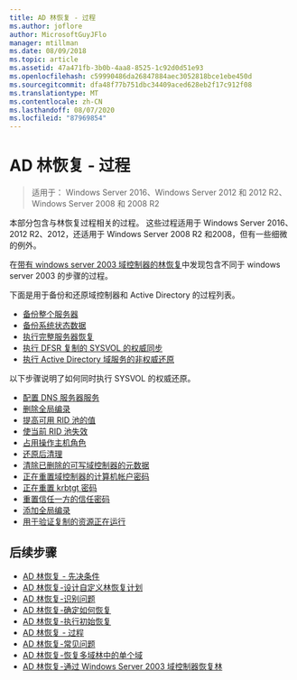 ```yaml
---
title: AD 林恢复 - 过程
ms.author: joflore
author: MicrosoftGuyJFlo
manager: mtillman
ms.date: 08/09/2018
ms.topic: article
ms.assetid: 47a471fb-3b0b-4aa8-8525-1c92d0d51e93
ms.openlocfilehash: c59990486da26847884aec3052818bce1ebe450d
ms.sourcegitcommit: dfa48f77b751dbc34409aced628eb2f17c912f08
ms.translationtype: MT
ms.contentlocale: zh-CN
ms.lasthandoff: 08/07/2020
ms.locfileid: "87969854"
---
```

# <a name="ad-forest-recovery---procedures"></a>AD 林恢复 - 过程

>适用于： Windows Server 2016、Windows Server 2012 和 2012 R2、Windows Server 2008 和 2008 R2

本部分包含与林恢复过程相关的过程。 这些过程适用于 Windows Server 2016、2012 R2、2012，还适用于 Windows Server 2008 R2 和2008，但有一些细微的例外。

在[带有 windows server 2003 域控制器的林恢复](AD-Forest-Recovery-Windows-Server-2003.md)中发现包含不同于 windows server 2003 的步骤的过程。

下面是用于备份和还原域控制器和 Active Directory 的过程列表。

- [备份整个服务器](AD-Forest-Recovery-Backing-up-a-Full-Server.md)
- [备份系统状态数据](AD-Forest-Recovery-Backing-up-System-State.md)
- [执行完整服务器恢复](AD-Forest-Recovery-Perform-a-Full-Recovery.md)
- [执行 DFSR 复制的 SYSVOL 的权威同步](AD-Forest-Recovery-Authoritative-Recovery-SYSVOL.md)
- [执行 Active Directory 域服务的非权威还原](AD-Forest-Recovery-Nonauthoritative-Restore.md)

以下步骤说明了如何同时执行 SYSVOL 的权威还原。

- [配置 DNS 服务器服务](AD-Forest-Recovery-Configure-DNS.md)
- [删除全局编录](AD-Forest-Recovery-Remove-GC.md)
- [提高可用 RID 池的值](AD-Forest-Recovery-Raise-RID-Pool.md)
- [使当前 RID 池失效](AD-Forest-Recovery-Invaildate-RID-Pool.md)
- [占用操作主机角色](AD-Forest-Recovery-Seizing-Operations-Master-Role.md)
- [还原后清理](AD-Forest-Recovery-Cleanup.md)
- [清除已删除的可写域控制器的元数据](AD-Forest-Recovery-Cleaning-Metadata.md)
- [正在重置域控制器的计算机帐户密码](AD-Forest-Recovery-Reset-Computer-Account-DC.md)
- [正在重置 krbtgt 密码](AD-Forest-Recovery-Resetting-the-krbtgt-password.md)
- [重置信任一方的信任密码](AD-Forest-Recovery-Reset-Trust.md)
- [添加全局编录](AD-Forest-Recovery-Add-GC.md)
- [用于验证复制的资源正在运行](AD-Forest-Recovery-Verify-Replication.md)

## <a name="next-steps"></a>后续步骤

- [AD 林恢复 - 先决条件](AD-Forest-Recovery-Prerequisties.md)
- [AD 林恢复-设计自定义林恢复计划](AD-Forest-Recovery-Devising-a-Plan.md)
- [AD 林恢复-识别问题](AD-Forest-Recovery-Identify-the-Problem.md)
- [AD 林恢复-确定如何恢复](AD-Forest-Recovery-Determine-how-to-Recover.md)
- [AD 林恢复-执行初始恢复](AD-Forest-Recovery-Perform-initial-recovery.md)
- [AD 林恢复 - 过程](AD-Forest-Recovery-Procedures.md)
- [AD 林恢复-常见问题](AD-Forest-Recovery-FAQ.md)
- [AD 林恢复-恢复多域林中的单个域](AD-Forest-Recovery-Single-Domain-in-Multidomain-Recovery.md)
- [AD 林恢复-通过 Windows Server 2003 域控制器恢复林](AD-Forest-Recovery-Windows-Server-2003.md)

